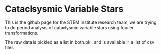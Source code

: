 # Cataclsysmic Variable Stars
This is the github page for the STEM Institute research team, we are trying to do period analysis of cataclysmic variable stars using fourier transformations.

The raw data is pickled as a list in both.pkl, and is available in a list of csv files 
